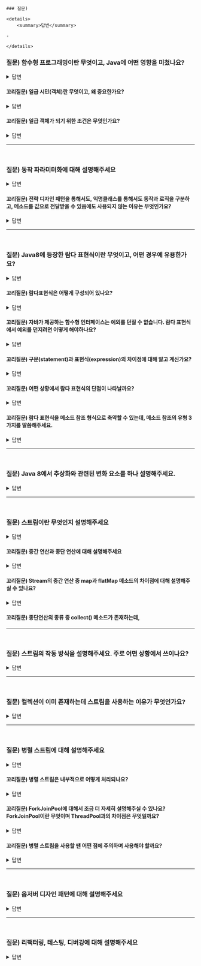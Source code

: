 ```
### 질문)

<details>
    <summary>답변</summary>

-

</details>
```

### 질문) 함수형 프로그래밍이란 무엇이고, Java에 어떤 영향을 미쳤나요?

<details>
    <summary>답변</summary>

- 함수형 프로그래밍이란, 메소드 그 자체를 값으로 취급하여 다른 메소드에게 전달하는 프로그래밍 기법
- Java8 부터 함수형 프로그래밍을 위해 메소드를 일급 객체로 취급, 함수를 새로운 값의 형식으로 추가.
- 즉, 메소드 참조와 람다 문법을 활용해 메소드/함수 그 자체를 값으로 매개할 수 있다.
- 메서드 참조와 람다 문법을 활용하여 메서드/함수 자체를 값으로 매개변수화할 수 있다.
- Stream 기능의 토대를 제공

</details>

#### 꼬리질문) 일급 시민(객체)란 무엇이고, 왜 중요한가요?

<details>
    <summary>답변</summary>

일급 객체

- 메소드 같은 구조체를 값으로 취급하여 다른 메소드로 자유롭게 전달하는 것
- 자바에서는 함수들이 일급 객체에 포함되지 않지만 코틀린,자바스크립트 등의 언어에서는 변수에 함수를 할당하고 사용할 수 있다.

장점
1. 비즈니스 로직과 데이터구조를 분리할 수 있다.
2. 컬렉션의 상태의 일관성을 보장할 수 있다.
3. 컬렉션의 상태와 행동을 한 시점에 관리할 수 있다.
4. 가독성이 높아진다.

</details>

#### 꼬리질문) 일급 객체가 되기 위한 조건은 무엇인가요?

<details>
    <summary>답변</summary>

일급 시민의 조건 3가지

1. 변수에 할당 할 수 있어야 한다.
2. 함수의 인자로 넘길 수 있어야 한다.
3. 함수의 리턴값으로 리턴 할수 있어야 한다.

참고 링크
- https://github.com/backend-deep-dive/modern-java-in-action/issues?q=is%3Aissue+is%3Aclosed
- https://medium.com/ryanjang-devnotes/who-is-first-class-citizen-in-programming-world-b92c67b32635

</details>

---
</br>

### 질문) 동작 파라미터화에 대해 설명해주세요

<details>
    <summary>답변</summary>

- 메소드의 인수로 코드블록을 전달하는 방법.
- 메소드가 다양한 동작 중 하나를 받아서 내부적으로 특정 동작을 수행.(전략 디자인 패턴)
- 실행 시점에 동작이 결정된다.

이점
- 변화하는 요구사항에 유연하게 대응하기 용이하다.
- 동작과 로직을 구분(분리)할 수 있다.

종류
1. 전략 디자인 패턴 / 다형성 / 구현체 인스턴스를 생성해서 주입
2. 익명클래스
3. 람다

</details>

#### 꼬리질문) 전략 디자인 패턴을 통해서도, 익명클래스를 통해서도 동작과 로직을 구분하고, 메소드를 값으로 전달받을 수 있음에도 사용되지 않는 이유는 무엇인가요?

<details>
    <summary>답변</summary>

- 전략디자인패턴 : 클래스를 구현해 인스턴스화 하는 과정이 필요
- 예제코드

```java

public static List<Apple> filterApples(List<Apple> inventory, ApplePredicate p){
    List<Apple> result = new ArrayList<>();
    for(Apple apple : inventory){
        if(p.test(apple)){
            result.add(apple);
        }
    }
    return result;
}

public interface ApplePredicate {
    boolean test (Apple apple);
}

public class AppleRedAndHeavyPredicate implements ApplePredicate {
    public boolean test(Apple apple){
        return RED.equals(apple.getColor()) && apple.getWeight() > 150;
    }
}

public static void main(){
    List<Apple> readAndHeavyApples = filterApples(inventory, new AppleRedAndHeavyPredicate);
}
```

- 익명 클래스 : 클래스 선언과 인스턴스화를 동시에 할 수 있지만, 가독성이 떨어짐

</details>

---
</br>


### 질문) Java8에 등장한 람다 표현식이란 무엇이고, 어떤 경우에 유용한가요?

<details>
    <summary>답변</summary>

- 메서드로 전달할 수 있는 익명 클래스를 단순화한 것
- 자바 8 이전에 불가능 했던 기능은 아니지만, 코드를 간결하게 다른 메소드에게 전달할 수 있다.

</details>

#### 꼬리질문) 람다표현식은 어떻게 구성되어 있나요?

<details>
    <summary>답변</summary>

- 파라미터, 화살표, 바디로 구분된다.
- 람다는 함수디스크립터를 통해 형식추론이 가능하기 때문에 파라미터의 타입은 생략 가능
- 람다 표현식에 한 문장만 존재할 경우 중괄호, return 문 생략 가능

</details>

#### 꼬리질문) 자바가 제공하는 함수형 인터페이스는 예외를 던질 수 없습니다. 람다 표현식에서 예외를 던지려면 어떻게 해야하나요?

<details>
    <summary>답변</summary>

- checked exception을 함수형 인터페이스에서 던질 수 없다.
1. 확인된 예외를 선언하는 함수형 인터페이스를 직접 정의
2. 람다를 tyr catch 블록으로 surround 하기

</details>

#### 꼬리질문) 구문(statement)과 표현식(expression)의 차이점에 대해 알고 계신가요?

<details>
    <summary>답변</summary>

- Expression : 하나 이상의 값으로 표현될 수 있는 코드, 즉 평가 가능
  - 산술식, 객체 할당, 함수 호출
- Statement : 실행 가능한 최소의 독립적 코드, 동작을 기술
  - 변수 선언, 할당, 조건문, 반복문
- 개념적 집합 관계가 아닌 구성 가능 관계, 즉 문장 속에 식이 존재할 수 있음을 의미

</details>

#### 꼬리질문) 어떤 상황에서 람다 표현식의 단점이 나타날까요?

<details>
    <summary>답변</summary>

1. 내부 동작 코드를 재사용하고 싶을 때
2. 반쪽짜리 클로저 지원(모던자바인액션 112~114p)
    - 클로저 : 클로저 함수 외부에 정의된 변수의 값에 접근하고, 그 값을 바꿀 수 있다.
    - 그러나 람다와 익명클래스는 정의된 메소드의 지역변수에 접근은 가능하지만 값은 바꿀 수 없다. final이거나 사실상 final 으로 취급되어야 한다.
3. 재귀 람다식 호출이 까다로움
    - 참고 링크 : https://dzone.com/articles/do-it-java-8-recursive-lambdas

</details>

#### 꼬리질문) 람다 표현식을 메소드 참조 형식으로 축약할 수 있는데, 메소드 참조의 유형 3가지를 말씀해주세요.

<details>
    <summary>답변</summary>

1. 정적 메소드 참조
2. 인스턴스 메소드 참조
    - 인스턴스 메소드 : 람다 표현식의 파라미터로 전달된 객체의 메소드
3. 기존 객체의 인스턴스 메소드 참조
    - 비공개 헬퍼 메소드 정의한 상황에서 활용 가능
    - this 키워드 또는 매개받은 인스턴스로 접근.
    - 비공개 헬퍼 메소드 : 클래스/인터페이스 private 으로 선언되어 내부에서만 사용되는 메소드

</details>

---

</br>

### 질문) Java 8에서 추상화와 관련된 변화 요소를 하나 설명해주세요.

<details>
    <summary>답변</summary>

- 인터페이스에 추상메소드 외에 default 메소드와 static 메소드가 추가되었습니다.
- Collection 하위의 자료구조를 Stream으로 변환하기 위해 추상메소드를 추가하면, 하위의 모든 구현체를 수정해야 하는 문제를 해결하기 위해 등장.

참고 링크 : https://cloudstudying.kr/questions/72

</details>

---
</br>

### 질문) 스트림이란 무엇인지 설명해주세요

<details>
    <summary>답변</summary>

- 컬렉션 데이터를 처리할 수 있는 방법
- 다양한 연산을 SQL과 같이 선언형 질의로 표현하여 직관적이고 간결하게 표현 가능. 이를 통해 코드의 가독성 향상.
- 내부 동작의 구현을 신경쓰지 않고 데이터를 처리 가능.

</details>

#### 꼬리질문) 중간 연산과 종단 연산에 대해 설명해주세요

<details>
    <summary>답변</summary>

중간 연산
- 연결할 수 있는 스트림
- 다른 스트림을 반환
- 단말 연산을 실행해야 연산 수행 &rarr; lazy
- E.g.) filter, map, sorted, distinct, limit

최종(단말) 연산
- 스트림을 닫는 연산
- 스트림 이외의 결과가 반환
- E.g.) collect, count, forEach

</details>

#### 꼬리질문) Stream의 중간 연산 중 map과 flatMap 메소드의 차이점에 대해 설명해주실 수 있나요?

<details>
    <summary>답변</summary>

map
- 스트림 각 요소에 적용할 함수를 map 메소드 인수로 제공
- 각 요소를 다른 요소로 변환(매핑)하거나 정보를 추출하는데 사용

flatMap
- 하나의 평면화된 스트림을 반환
- 스트림의 각 값을 다른 스트림으로 만들어 모든 스트림을 하나의 스트림으로 연결

</details>

#### 꼬리질문) 종단연산의 종류 중 collect() 메소드가 존재하는데, 

---
</br>

### 질문) 스트림의 작동 방식을 설명해주세요. 주로 어떤 상황에서 쓰이나요?

<details>
    <summary>답변</summary>

- 컬렉션, 배열, I/O 등 으로 부터 제공된 소스로 스트림을 얻을 수 있다.
- 스트림의 중간 연산들과 중단 연산으로 파이프라인을 형성할 수 있다.

참고 링크
- [동작원리](https://velog.io/@kakdark/Stream)
- [[Java] 자바 스트림(Stream) API 내부 동작 알아보기](https://transferhwang.tistory.com/688)
- https://velog.io/@mangoo/Java-Stream-%EC%88%9C%EC%B0%A8-%EC%B2%98%EB%A6%AC-Part1-3zrmb5in

</details>

---
</br>

### 질문) 컬렉션이 이미 존재하는데 스트림을 사용하는 이유가 무엇인가요?

<details>
    <summary>답변</summary>

(모던 자바 인 액션 143p~)

**컬렉션 스트림 공통점**
- 연속된 값을 저장하는 자료구조의 인터페이스를 제공
- '연속된'이란, 순차적으로 값에 접근

**컬렉션 스트림 차이점**
1. 데이터를 언제 계산하는지
    - 최종연산이 수행되기 전 까지 중간연산을 실행하지 않는다. lazy 연산
2. 한 번만 탐색(소비)할 수 있다, 한 번 닫히면 재사용이 불가능.
3. 외부 반복을 사용하는 컬렉션과 달리 내부 반복(반복을 알아서 처리하고 결과 스트림 값을 어딘가에 저장해주는)을 사용
    - 손쉬운 병렬처리를 지원. &larr; ParallerStream()

**사용 이유**
- 외부 반복 대신 내부 반복을 지원함으로써 두 가지 이점을 가져올 수 있다.
1. 손쉬운 병렬처리를 지원
    - 외부 반복은 `synchronized`키워드 등을 사용해 병렬성을 스스로 관리해야 함.
2. 가독성이 좋음
    - 복잡한 데이터 처리 질의를 표현할 수 있도록 최적화된 연산을 미리 정의해줌.
    - 스트림이 고수준의 추상화를 제공하기 때문에, 스트림의 소스의 데이터 구조에 대한 세부 사항을 몰라도 최적화된 처리를 수행 가능.


</details>

---
</br>

### 질문) 병렬 스트림에 대해 설명해주세요

<details>
    <summary>답변</summary>

- 

</details>

#### 꼬리질문) 병렬 스트림은 내부적으로 어떻게 처리되나요?

<details>
    <summary>답변</summary>

- ForkJoinPool 을 사용한다. availableProcessors() 메소드에서 JVM에서 이용가능한 코어 개수를 반환받아 생성할 스레드의 개수를 결정한다.

</details>

#### 꼬리질문) ForkJoinPool에 대해서 조금 더 자세히 설명해주실 수 있나요? ForkJoinPool이란 무엇이며 ThreadPool과의 차이점은 무엇일까요?

<details>
    <summary>답변</summary>

- ForkJoinPool은 병렬 스트림(Parallel Stream)이 병렬 작업을 수행할 때 사용하는 스레드를 
- Task(작업)을 스레드에 분산 할당하는 방법은 여러가지가 존재한다.
- 병렬 스트림은 ExecutorService 인터페이스를 구현한 ForkJoinPool 클래스를 통해 

참고링크
- https://m.blog.naver.com/tmondev/220945933678
- https://hamait.tistory.com/612

</details>

#### 꼬리질문) 병렬 스트림을 사용할 땐 어떤 점에 주의하며 사용해야 할까요?

<details>
    <summary>답변</summary>

- 공유된 가변 상태를 피해야 한다.
- 병렬화가 공짜가 아니다
- 스트림을 청크로 분할할 수 있어야 한다.
- 박싱 언박싱 비용에 주의, 기본형 특화 스트림을 사용.
- 참고 : 모던자바인 액션 249 ~ 252    

</details>


---
</br>

### 질문) 옵저버 디자인 패턴에 대해 설명해주세요

<details>
    <summary>답변</summary>

- 어떤 이벤트가 발생하여 특정 객체(주체,Subject)가 변화하였을 때 이를 Observer들에게 알리는 패턴.
- 발행자와 구독자들의 관계에 비유할 수 있음.
- 상태가 변화하였을 때 Observer들이 어떤 행동을 취할지를 람다식으로 표현하여 옵저버를 명시적으로 인스턴스화 하지 않을 수 있다.

</details>

---
</br>

### 질문) 리팩터링, 테스팅, 디버깅에 대해 설명해주세요

<details>
    <summary>답변</summary>

테스트(참고 : 모던자바313~315)
- 람다 표현식은 함수형 인터페이스의 인스턴스를 생성한다
- 따라서, 인스턴스의 동작으로 람다표현식을 테스트할 수 있다.
- 복잡한 람다 표현식은 일반 메소드로 선언해 메서드 참조로 테스트 가능.

디버깅
- 람다 표현식에는 이름이 없다. 따라서 컴파일러가 람다를 참조하는 이름을 생성하기 때문에 `$` 와 같은 기호로 에러의 발생 지점을 가리킨다.
- peek() 메소드를 사용해 파이프라인 동작 전후의 중간값을 출력할 수 있다. 이 메소드는 스트림 요소를 소비하지 않는다.

</details>
